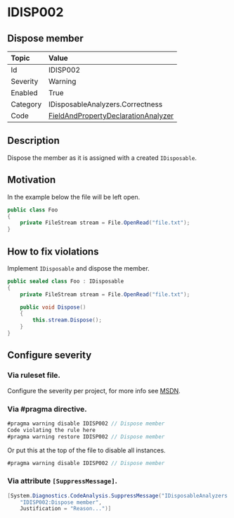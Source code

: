 # IDISP002
## Dispose member

| Topic    | Value
| :--      | :--
| Id       | IDISP002
| Severity | Warning
| Enabled  | True
| Category | IDisposableAnalyzers.Correctness
| Code     | [FieldAndPropertyDeclarationAnalyzer](https://github.com/DotNetAnalyzers/IDisposableAnalyzers/blob/master/IDisposableAnalyzers/Analyzers/FieldAndPropertyDeclarationAnalyzer.cs)

## Description

Dispose the member as it is assigned with a created `IDisposable`.

## Motivation

In the example below the file will be left open.

```c#
public class Foo
{
    private FileStream stream = File.OpenRead("file.txt");
}
```

## How to fix violations

Implement `IDisposable` and dispose the member.

```c#
public sealed class Foo : IDisposable
{
    private FileStream stream = File.OpenRead("file.txt");

    public void Dispose()
    {
        this.stream.Dispose();
    }
}
```

<!-- start generated config severity -->
## Configure severity

### Via ruleset file.

Configure the severity per project, for more info see [MSDN](https://msdn.microsoft.com/en-us/library/dd264949.aspx).

### Via #pragma directive.
```C#
#pragma warning disable IDISP002 // Dispose member
Code violating the rule here
#pragma warning restore IDISP002 // Dispose member
```

Or put this at the top of the file to disable all instances.
```C#
#pragma warning disable IDISP002 // Dispose member
```

### Via attribute `[SuppressMessage]`.

```C#
[System.Diagnostics.CodeAnalysis.SuppressMessage("IDisposableAnalyzers.Correctness", 
    "IDISP002:Dispose member", 
    Justification = "Reason...")]
```
<!-- end generated config severity -->